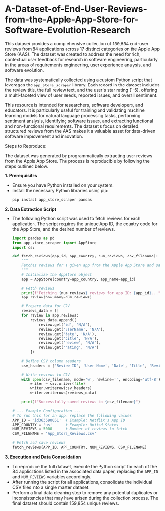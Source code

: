 # A-Dataset-of-End-User-Reviews-from-the-Apple-App-Store-for-Software-Evolution-Research
This dataset provides a comprehensive collection of 159,854 end-user reviews from 84 applications across 17 distinct categories on the Apple App Store (AAS). The dataset was created to address the need for rich, contextual user feedback for research in software engineering, particularly in the areas of requirements engineering, user experience analysis, and software evolution.

The data was systematically collected using a custom Python script that leverages the `app_store_scraper` library. Each record in the dataset includes the review title, the full review text, and the user's star rating (1-5), offering a multi-faceted view of user needs, reported issues, and overall sentiment.

This resource is intended for researchers, software developers, and educators. It is particularly useful for training and validating machine learning models for natural language processing tasks, performing sentiment analysis, identifying software issues, and extracting functional and non-functional requirements. The dataset's focus on detailed, structured reviews from the AAS makes it a valuable asset for data-driven software improvement and innovation.


Steps to Reproduce:

The dataset was generated by programmatically extracting user reviews from the Apple App Store. The process is reproducible by following the steps outlined below.

**1. Prerequisites**
* Ensure you have Python installed on your system.
* Install the necessary Python libraries using pip:
    ```bash
    pip install app_store_scraper pandas
    ```

**2. Data Extraction Script**
* The following Python script was used to fetch reviews for each application. The script requires the unique App ID, the country code for the App Store, and the desired number of reviews.

    ```python
    import pandas as pd
    from app_store_scraper import AppStore
    import csv

    def fetch_reviews(app_id, app_country, num_reviews, csv_filename):
        """
        Fetches reviews for a given app from the Apple App Store and saves them to a CSV file.
        """
        # Initialize the AppStore object
        app = AppStore(country=app_country, app_name=app_id)

        # Fetch reviews
        print(f"Fetching {num_reviews} reviews for app ID: {app_id}...")
        app.review(how_many=num_reviews)

        # Prepare data for CSV
        reviews_data = []
        for review in app.reviews:
            reviews_data.append([
                review.get('id', 'N/A'),
                review.get('userName', 'N/A'),
                review.get('date', 'N/A'),
                review.get('title', 'N/A'),
                review.get('review', 'N/A'),
                review.get('rating', 'N/A')
            ])

        # Define CSV column headers
        csv_headers = ['Review ID', 'User Name', 'Date', 'Title', 'Review', 'Rating']

        # Write reviews to CSV
        with open(csv_filename, mode='w', newline='', encoding='utf-8') as file:
            writer = csv.writer(file)
            writer.writerow(csv_headers)
            writer.writerows(reviews_data)

        print(f"Successfully saved reviews to {csv_filename}")

    # --- Example Configuration ---
    # To run this for an app, replace the following values
    APP_ID = 'id363590051'  # Example: Netflix's App ID
    APP_COUNTRY = 'us'      # Example: United States
    NUM_REVIEWS = 5000      # Number of reviews to fetch
    CSV_FILENAME = 'App_Store_Reviews.csv'

    # Fetch and save reviews
    fetch_reviews(APP_ID, APP_COUNTRY, NUM_REVIEWS, CSV_FILENAME)
    ```

**3. Execution and Data Consolidation**
* To reproduce the full dataset, execute the Python script for each of the 84 applications listed in the associated data paper, replacing the `APP_ID` and `NUM_REVIEWS` variables accordingly.
* After running the script for all applications, consolidate the individual CSV files into a single master dataset.
* Perform a final data cleaning step to remove any potential duplicates or inconsistencies that may have arisen during the collection process. The final dataset should contain 159,854  unique reviews.

